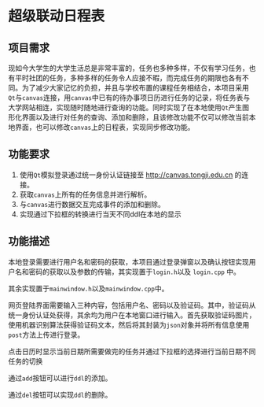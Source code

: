 # 超级联动日程表

##  项目需求

现如今大学生的大学生活总是非常丰富的，任务也多种多样，不仅有学习任务，也有平时社团的任务，多种多样的任务令人应接不暇，而完成任务的期限也各有不同。为了减少大家记忆的负担，并且与学校布置的课程任务相结合，本项目采用`Qt`与`canvas`连接，用`canvas`中已有的待办事项日历进行任务的记录，将任务表与大学网站相连，实现随时随地进行查询的功能。同时实现了在本地使用`Qt`产生图形化界面以及进行对任务的查询、添加和删除，且该修改功能不仅可以修改当前本地界面，也可以修改`canvas`上的日程表，实现同步修改功能。

## 功能要求

1. 使用`Qt`模拟登录通过统一身份认证链接至 http://canvas.tongji.edu.cn 的连接。
2. 获取`canvas`上所有的任务信息并进行解析。
3. 与`canvas`进行数据交互完成事件的添加和删除。
4. 实现通过下拉框的转换进行当天不同ddl在本地的显示

## 功能描述

本地登录需要进行用户名和密码的获取，本项目通过登录弹窗以及确认按钮实现用户名和密码的获取以及参数的传输，其实现置于`login.h`以及 `login.cpp` 中。

其余实现置于`mainwindow.h`以及`mainwindow.cpp`中。

网页登陆界面需要输入三种内容，包括用户名、密码以及验证码。其中，验证码从统一身份认证处获得，其余均为用户在本地窗口进行输入。首先获取验证码图片，使用机器识别算法获得验证码文本，然后将其封装为`json`对象并将所有信息使用`post`方法上传进行登录。

点击日历时显示当前日期所需要做完的任务并通过下拉框的选择进行当前日期不同任务的切换

通过`add`按钮可以进行`ddl`的添加。

通过`del`按钮可以实现`ddl`的删除。